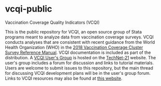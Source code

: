 # vcqi-public
Vaccination Coverage Quality Indicators (VCQI)

This is the public repository for VCQI, an open source group of Stata programs meant to analyze data from vaccination coverage surveys.  VCQI conducts analyses that are consistent with recent guidance from the World Health Organization (WHO) in the [2018 Vaccination Coverage Cluster Survey Reference Manual](https://www.who.int/immunization/documents/who_ivb_18.09/en/).  VCQI documentation is included as part of the distribution.  A [VCQI User's Group](http://www.technet-21.org/en/network/groups/293-vcqi) is hosted on the [TechNet-21](http://www.technet-21.org/en/) website.  The user's group includes a forum for discussion and links to tutorial materials.  Users are welcome to submit issues to this repository, but the main thread for discussing VCQI development plans will be in the user's group forum.  Links to VCQI resources may also be found at [this website](http:/www.biostatglobal.com/VCQI_RESOURCES.html).
